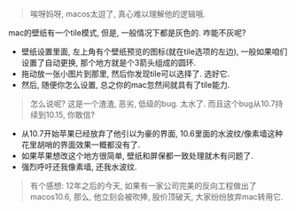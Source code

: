 > 唉呀妈呀, macos太逗了, 真心难以理解他的逻辑哦.

mac的壁纸有一个tile模式, 但是, 一般情况下都是灰色的. 咋能不灰呢?

- 壁纸设置里面, 左上角有个壁纸预览的图标(就在tile选项的左边), 一般如果咱们设置了自动更换, 那个地方就是个3箭头组成的圆环.
- 拖动放一张小图片到那里, 然后你发现tile可以选择了. 选好它.
- 然后, 随便你怎么设置, 总之你的mac忽然间就具有了tile能力. 



> 怎么说呢? 这是一个渣渣, 恶劣, 低级的bug. 太水了. 而且这个bug从10.7持续到10.15, 你敢信?

- 从10.7开始苹果已经放弃了他引以为豪的界面, 10.6里面的水波纹/像素墙这种花里胡哨的界面效果一概都没有了. 
- 如果苹果想改这个地方很简单, 壁纸和屏保都一致处理就木有问题了.
- 强烈呼吁还我像素墙, 还我水波纹.



> 有个感想: 12年之后的今天, 如果有一家公司完美的反向工程做出了macos10.6, 那么, 他立刻会被吹捧, 股价顶破天, 大家纷纷放弃mac转用它.